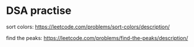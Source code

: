 # DSA practise 
sort colors: https://leetcode.com/problems/sort-colors/description/

find the peaks: https://leetcode.com/problems/find-the-peaks/description/
